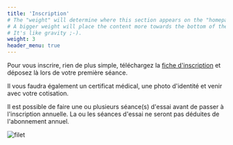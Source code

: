 ```yaml
---
title: 'Inscription'
# The "weight" will determine where this section appears on the "homepage".
# A bigger weight will place the content more towards the bottom of the page.
# It's like gravity ;-).
weight: 3
header_menu: true
---
```


Pour vous inscrire, rien de plus simple, téléchargez la [fiche d'inscription](/dossier.pdf) et déposez là lors de votre première séance.

Il vous faudra également un certificat médical, une photo d'identité et venir avec votre cotisation.

Il est possible de faire une ou plusieurs séance(s) d'essai avant de passer à l'inscription annuelle. La ou les séances d'essai ne seront pas déduites de l'abonnement annuel.

![filet](images/net.webp)